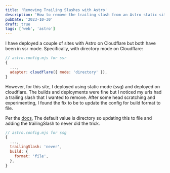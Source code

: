 ```yaml
---
title: 'Removing Trailing Slashes with Astro'
description: 'How to remove the trailing slash from an Astro static site.'
pubDate: '2023-10-30'
draft: true
tags: ['web', 'astro']
---
```


I have deployed a couple of sites with Astro on Cloudflare but both have been in ssr mode. Specifically, with directory mode on Cloudflare:

```javascript
// astro.config.mjs for ssr
{
  ...,
  adapter: cloudflare({ mode: 'directory' }),
}

```
However, for this site, I deployed using static mode (ssg) and deployed on cloudflare. The builds and deployments were fine but I noticed my urls had a trailing slash that I wanted to remove. After some head scratching and experimenting, I found the fix to be to update the config for build format to file.

Per the [docs](https://docs.astro.build/en/reference/configuration-reference/#buildformat), The default value is directory so updating this to file and adding the trailingSlash to never did the trick.

```javascript
// astro.config.mjs for ssg
{
  ...,
  trailingSlash: 'never',
  build: {
    format: 'file',
  },
}

```

